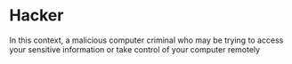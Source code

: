 [Title]: # (Fouineur)
[Order]: # (52)

# Hacker

In this context, a malicious computer criminal who may be trying to access your sensitive information or take control of your computer remotely